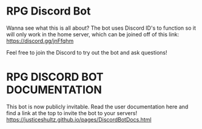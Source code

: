 # RPG Discord Bot

Wanna see what this is all about? 
The bot uses Discord ID's to function so it will only work in the home server, which can be joined off of this link:
https://discord.gg/jnFfqhm

Feel free to join the Discord to try out the bot and ask questions!

# RPG DISCORD BOT DOCUMENTATION

This bot is now publicly invitable. Read the user documentation here and find a link at the top to invite the bot to your servers!
https://justiceshultz.github.io/pages/DiscordBotDocs.html

